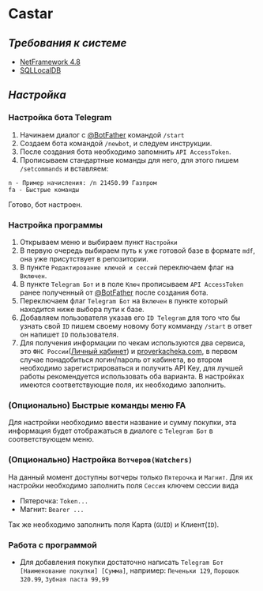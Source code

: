 # Castar
## _Требования к системе_

- [NetFramework 4.8](https://dotnet.microsoft.com/download/dotnet-framework/net48)
- [SQLLocalDB](https://download.microsoft.com/download/9/0/7/907AD35F-9F9C-43A5-9789-52470555DB90/ENU/SqlLocalDB.msi)

## _Настройка_
### Настройка бота Telegram
1. Начинаем диалог с [@BotFather](https://t.me/botfather) командой ```/start``` 
2. Создаем бота командой ```/newbot```, и следуем инструкции.
3. После создания бота необходимо запомнить ```API AccessToken```.
4. Прописываем стандартные команды для него, для этого пишем ```/setcommands``` и вставляем: 
```
n - Пример начисления: /n 21450.99 Газпром
fa - Быстрые команды
```
Готово, бот настроен.

### Настройка программы
1. Открываем меню и выбираем пункт ```Настройки```
2. В первую очередь выбираем путь к уже готовой базе в формате ```mdf```, она уже присутствует в репозитории.
3. В пункте ```Редактирование ключей и сессий``` переключаем флаг на ```Включен```.
4. В пункте ```Telegram Бот``` и в поле ```Ключ``` прописываем ```API AccessToken``` ранее полученный от [@BotFather](https://t.me/botfather) после создания бота.
5. Переключаем флаг ```Telegram Бот``` на ```Включен``` в пункте который находится ниже выбора пути к базе.
6. Добавляем пользователя указав его ```ID Telegram``` для того что бы узнать свой ```ID``` пишем своему новому боту комманду ```/start``` в ответ он напишет ```ID``` пользователя.
7. Для получения информации по чекам используются два сервиса, это ```ФНС России```([Личный кабинет](https://lkfl2.nalog.ru/lkfl/)) и [proverkacheka.com](https://proverkacheka.com/), в первом случае понадобиться логин/пароль от кабинета, во втором необходимо зарегистрироваться и получить API Key, для лучшей работы рекомендуется использовать оба варианта. В настройках имеются соответствующие поля, их необходимо заполнить.
### (Опционально) Быстрые команды меню FA
Для настройки необходимо ввести название и сумму покупки, эта информация будет отображаться в диалоге с ```Telegram Бот``` в соответствующем меню.
### (Опционально) Настройка ```Вотчеров(Watchers)``` 
На данный момент доступны вотчеры только ```Пятерочка``` и ```Магнит```.
Для их настройки необходимо заполнить поля ```Сессия``` ключем сессии вида
- Пятерочка: ```Token...```
- Магнит: ```Bearer ...```

Так же необходимо заполнить поля Карта (```GUID```) и Клиент(```ID```).

### Работа с программой
- Для добавления покупки достаточно написать ```Telegram Бот``` ```[Наименование покупки] [Сумма]```, например: ```Печеньки 129```, ```Порошок 320.99```, ```Зубная паста 99,99```
